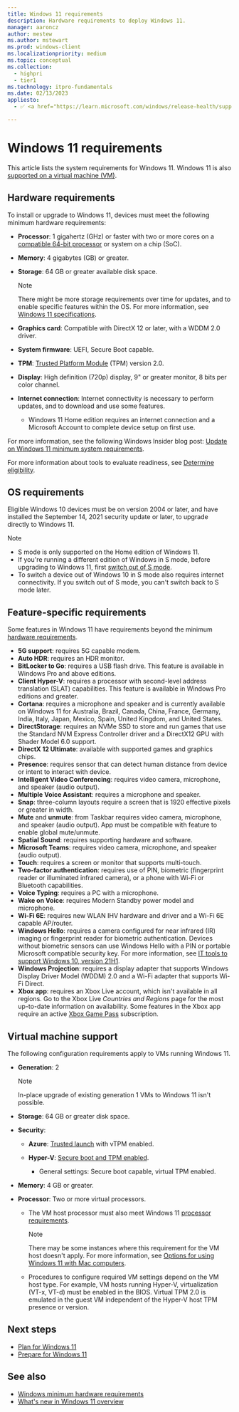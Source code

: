 ```yaml
---
title: Windows 11 requirements
description: Hardware requirements to deploy Windows 11.
manager: aaroncz
author: mestew
ms.author: mstewart
ms.prod: windows-client
ms.localizationpriority: medium
ms.topic: conceptual
ms.collection:
  - highpri
  - tier1
ms.technology: itpro-fundamentals
ms.date: 02/13/2023
appliesto:
  - ✅ <a href="https://learn.microsoft.com/windows/release-health/supported-versions-windows-client" target="_blank">Windows 11</a>

---
```


# Windows 11 requirements

This article lists the system requirements for Windows 11. Windows 11 is also [supported on a virtual machine (VM)](#virtual-machine-support).

## Hardware requirements

To install or upgrade to Windows 11, devices must meet the following minimum hardware requirements:

- **Processor**: 1 gigahertz (GHz) or faster with two or more cores on a [compatible 64-bit processor](/windows-hardware/design/minimum/windows-processor-requirements) or system on a chip (SoC).

- **Memory**: 4 gigabytes (GB) or greater.

- **Storage**: 64 GB or greater available disk space.

  > [!NOTE]
  > There might be more storage requirements over time for updates, and to enable specific features within the OS. For more information, see [Windows 11 specifications](https://www.microsoft.com/windows/windows-11-specifications).

- **Graphics card**: Compatible with DirectX 12 or later, with a WDDM 2.0 driver.

- **System firmware**: UEFI, Secure Boot capable.

- **TPM**: [Trusted Platform Module](/windows/security/information-protection/tpm/trusted-platform-module-overview) (TPM) version 2.0.

- **Display**: High definition (720p) display, 9" or greater monitor, 8 bits per color channel.

- **Internet connection**: Internet connectivity is necessary to perform updates, and to download and use some features.

  - Windows 11 Home edition requires an internet connection and a Microsoft Account to complete device setup on first use.

For more information, see the following Windows Insider blog post: [Update on Windows 11 minimum system requirements](https://blogs.windows.com/windows-insider/2021/06/28/update-on-windows-11-minimum-system-requirements/).

For more information about tools to evaluate readiness, see [Determine eligibility](windows-11-plan.md#determine-eligibility).

## OS requirements

Eligible Windows 10 devices must be on version 2004 or later, and have installed the September 14, 2021 security update or later, to upgrade directly to Windows 11.

> [!NOTE]
>
> - S mode is only supported on the Home edition of Windows 11.
> - If you're running a different edition of Windows in S mode, before upgrading to Windows 11, first [switch out of S mode](/windows/deployment/windows-10-pro-in-s-mode).
> - To switch a device out of Windows 10 in S mode also requires internet connectivity. If you switch out of S mode, you can't switch back to S mode later.

## Feature-specific requirements

Some features in Windows 11 have requirements beyond the minimum [hardware requirements](#hardware-requirements).

- **5G support**: requires 5G capable modem.
- **Auto HDR**: requires an HDR monitor.
- **BitLocker to Go**: requires a USB flash drive. This feature is available in Windows Pro and above editions.
- **Client Hyper-V**: requires a processor with second-level address translation (SLAT) capabilities. This feature is available in Windows Pro editions and greater.
- **Cortana**: requires a microphone and speaker and is currently available on Windows 11 for Australia, Brazil, Canada, China, France, Germany, India, Italy, Japan, Mexico, Spain, United Kingdom, and United States.
- **DirectStorage**: requires an NVMe SSD to store and run games that use the Standard NVM Express Controller driver and a DirectX12 GPU with Shader Model 6.0 support.
- **DirectX 12 Ultimate**: available with supported games and graphics chips.
- **Presence**: requires sensor that can detect human distance from device or intent to interact with device.
- **Intelligent Video Conferencing**: requires video camera, microphone, and speaker (audio output).
- **Multiple Voice Assistant**: requires a microphone and speaker.
- **Snap**: three-column layouts require a screen that is 1920 effective pixels or greater in width.
- **Mute** and **unmute**: from Taskbar requires video camera, microphone, and speaker (audio output). App must be compatible with feature to enable global mute/unmute.
- **Spatial Sound**: requires supporting hardware and software.
- **Microsoft Teams**: requires video camera, microphone, and speaker (audio output).
- **Touch**: requires a screen or monitor that supports multi-touch.
- **Two-factor authentication**: requires use of PIN, biometric (fingerprint reader or illuminated infrared camera), or a phone with Wi-Fi or Bluetooth capabilities.
- **Voice Typing**: requires a PC with a microphone.
- **Wake on Voice**: requires Modern Standby power model and microphone.
- **Wi-Fi 6E**: requires new WLAN IHV hardware and driver and a Wi-Fi 6E capable AP/router.
- **Windows Hello**: requires a camera configured for near infrared (IR) imaging or fingerprint reader for biometric authentication. Devices without biometric sensors can use Windows Hello with a PIN or portable Microsoft compatible security key. For more information, see [IT tools to support Windows 10, version 21H1](https://techcommunity.microsoft.com/t5/windows-it-pro-blog/it-tools-to-support-windows-10-version-21h1/ba-p/2365103).
- **Windows Projection**: requires a display adapter that supports Windows Display Driver Model (WDDM) 2.0 and a Wi-Fi adapter that supports Wi-Fi Direct.
- **Xbox app**: requires an Xbox Live account, which isn't available in all regions. Go to the Xbox Live *Countries and Regions* page for the most up-to-date information on availability. Some features in the Xbox app require an active [Xbox Game Pass](https://www.xbox.com/xbox-game-pass) subscription.

## Virtual machine support

The following configuration requirements apply to VMs running Windows 11.

- **Generation**: 2

  > [!NOTE]
  > In-place upgrade of existing generation 1 VMs to Windows 11 isn't possible.

- **Storage**: 64 GB or greater disk space.

- **Security**:

  - **Azure**: [Trusted launch](/azure/virtual-machines/trusted-launch) with vTPM enabled.
  - **Hyper-V**: [Secure boot and TPM enabled](/windows-server/virtualization/hyper-v/learn-more/Generation-2-virtual-machine-security-settings-for-Hyper-V#secure-boot-setting-in-hyper-v-manager).

    - General settings: Secure boot capable, virtual TPM enabled.

- **Memory**: 4 GB or greater.

- **Processor**: Two or more virtual processors.

  - The VM host processor must also meet Windows 11 [processor requirements](/windows-hardware/design/minimum/windows-processor-requirements).

    > [!NOTE]
    > There may be some instances where this requirement for the VM host doesn't apply. For more information, see [Options for using Windows 11 with Mac computers](https://support.microsoft.com/topic/cd15fd62-9b34-4b78-b0bc-121baa3c568c).<!-- 7600331 -->

  - Procedures to configure required VM settings depend on the VM host type. For example, VM hosts running Hyper-V, virtualization (VT-x, VT-d) must be enabled in the BIOS. Virtual TPM 2.0 is emulated in the guest VM independent of the Hyper-V host TPM presence or version.

## Next steps

- [Plan for Windows 11](windows-11-plan.md)
- [Prepare for Windows 11](windows-11-prepare.md)

## See also

- [Windows minimum hardware requirements](/windows-hardware/design/minimum/minimum-hardware-requirements-overview)
- [What's new in Windows 11 overview](/windows/whats-new/windows-11-overview)
